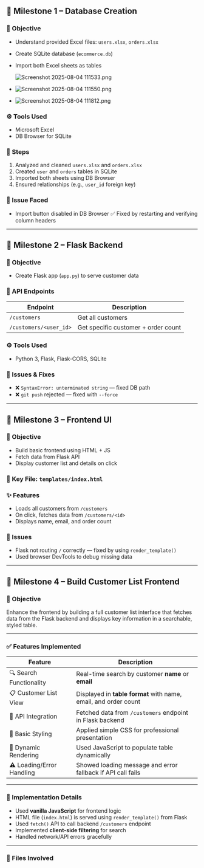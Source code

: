 ## 🔹 Milestone 1 – Database Creation

### 🎯 Objective
- Understand provided Excel files: `users.xlsx`, `orders.xlsx`
- Create SQLite database (`ecommerce.db`)
- Import both Excel sheets as tables

  ![Screenshot 2025-08-04 111533.png](../../../../../../OneDrive/Pictures/Screenshots/Screenshot%202025-08-04%20111533.png)
- ![Screenshot 2025-08-04 111550.png](../../../../../../OneDrive/Pictures/Screenshots/Screenshot%202025-08-04%20111550.png)
- ![Screenshot 2025-08-04 111812.png](../../../../../../OneDrive/Pictures/Screenshots/Screenshot%202025-08-04%20111812.png)

### ⚙️ Tools Used
- Microsoft Excel
- DB Browser for SQLite 

### 🧪 Steps
1. Analyzed and cleaned `users.xlsx` and `orders.xlsx`
2. Created `user` and `orders` tables in SQLite
3. Imported both sheets using DB Browser
4. Ensured relationships (e.g., `user_id` foreign key)

### 🐞 Issue Faced
- Import button disabled in DB Browser
✅ Fixed by restarting and verifying column headers

---

## 🔹 Milestone 2 – Flask Backend

### 🎯 Objective
- Create Flask app (`app.py`) to serve customer data

### 🔌 API Endpoints

| Endpoint               | Description                            |
|------------------------|----------------------------------------|
| `/customers`           | Get all customers                      |
| `/customers/<user_id>` | Get specific customer + order count    |

### ⚙️ Tools Used
- Python 3, Flask, Flask-CORS, SQLite

### 🐞 Issues & Fixes
- ❌ `SyntaxError: unterminated string` — fixed DB path
- ❌ `git push` rejected — fixed with `--force`

---

## 🔹 Milestone 3 – Frontend UI

### 🎯 Objective
- Build basic frontend using HTML + JS
- Fetch data from Flask API
- Display customer list and details on click

### 📁 Key File: `templates/index.html`

### ✨ Features
- Loads all customers from `/customers`
- On click, fetches data from `/customers/<id>`
- Displays name, email, and order count

### 🐞 Issues
- Flask not routing `/` correctly — fixed by using `render_template()`
- Used browser DevTools to debug missing data

---
## 🔹 Milestone 4 – Build Customer List Frontend

### 🎯 Objective

Enhance the frontend by building a full customer list interface that fetches data from the Flask backend and displays key information in a searchable, styled table.

---

### ✅ Features Implemented

| Feature                     | Description                                                                 |
|-----------------------------|-----------------------------------------------------------------------------|
| 🔍 Search Functionality     | Real-time search by customer **name** or **email**                          |
| 📋 Customer List View       | Displayed in **table format** with name, email, and order count             |
| 🔗 API Integration          | Fetched data from `/customers` endpoint in Flask backend                    |
| 🎨 Basic Styling            | Applied simple CSS for professional presentation                           |
| 🔁 Dynamic Rendering        | Used JavaScript to populate table dynamically                              |
| ⚠️ Loading/Error Handling  | Showed loading message and error fallback if API call fails                |

---

### 🧪 Implementation Details

- Used **vanilla JavaScript** for frontend logic
- HTML file (`index.html`) is served using `render_template()` from Flask
- Used `fetch()` API to call backend `/customers` endpoint
- Implemented **client-side filtering** for search
- Handled network/API errors gracefully

---

### 📁 Files Involved

